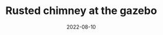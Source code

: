 ---
title: "Rusted chimney at the gazebo"
picture: "/assets/camera-roll/2022/2022-08-19-rusted-chimney-at-the-gazebo/20220819_071420628_iOS.jpg"
thumbnail: "/assets/camera-roll/2022/2022-08-19-rusted-chimney-at-the-gazebo/20220819_071420628_iOS-thumbnail.jpg"
date: 2022-08-10
tags:
  - Needs Enhancement
---
